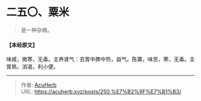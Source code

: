 # 二五〇、粟米


> 是一种杂粮。

#### 【本经原文】
味咸，微寒，无毒。主养肾气：去胃中脾中热，益气。陈粟，味苦，寒，无毒。主胃熟，消渴，利小便。

---

> 作者: [AcuHerb](https://acuherb.xyz)  
> URL: https://acuherb.xyz/posts/250.%E7%B2%9F%E7%B1%B3/  

